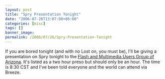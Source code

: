```yaml
---
layout: post
title: "Spry Presentation Tonight"
date: "2006-07-26T13:07:00+06:00"
categories: [misc]
tags: []
banner_image: 
permalink: /2006/07/26/Spry-Presentation-Tonight
---
```


If you are bored tonight (and with no Lost on, you must be), I'll be giving a presentation on Spry tonight to the <a href="http://www.gotoandstop.org/meetings.htm">Flash and Multimedia Users Group of Arizona</a>. It's listed as a two hour preso but should only be an hour. The time is 8:30 CST and I've been told everyone and the world can attend via Breeze.